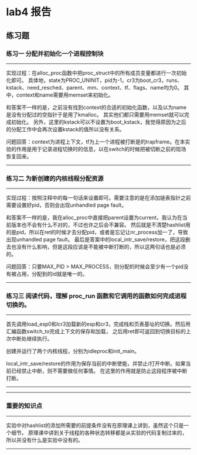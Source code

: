 # lab4 报告

## 练习题
### 练习一 分配并初始化一个进程控制块
---

实现过程：在alloc_proc函数中把proc_struct中的所有成员变量都进行一次初始化即可。
具体地，state为PROC_UNINIT，pid为-1，cr3为boot_cr3，runs、kstack、need_resched、parent、mm、context、tf、flags、name均为0。
其中，context和name需要用memset来初始化。

和答案不一样的是，之前没有找到context的合适的初始化函数，以及以为name是没有分配过的空指针于是用了kmalloc。
其实他们都只需要用memset就可以完成初始化。
另外，这里的kstack可以不设置为boot_kstack，我觉得原因为之后的分配工作中会再次设置kstack的值所以没有关系。

问题回答：context为进程上下文，tf为上一个进程被打断是的trapframe。在本实验的作用是用于记录进程切换时的信息，以在switch的时候把被切断之前的现场恢复回来。

---

### 练习二 为新创建的内核线程分配资源
---

实现过程：按照注释中的每一句话来设置即可。需要注意的是在添加链表指针之前需要设置好pid，否则会出现unhandled page fault。

和答案不一样的是，我在alloc_proc中直接把parent设置为current，我认为在当前版本也不会有什么不对的，不过也许之后会不兼容。
然后就是不清楚hashlist用的是pid，所以在ret的时候才去分配pid，或者是忘记让nr_process加一了，导致出现unhandled page fault。
最后是答案中的local_intr_save/restore，把这段删去也没有什么影响，但是这段应该是不能被中断打断的，所以这两句话也是必须的。

问题回答：只要MAX_PID > MAX_PROCESS，则分配的时候会至少有一个pid没有被占用，分配到的id就是唯一的。

---

### 练习三 阅读代码，理解 proc_run 函数和它调用的函数如何完成进程切换的。
---

首先调用load_esp0和lcr3加载新的esp和cr3，完成栈和页表基址的切换。然后用汇编函数switch_to完成上下文的保存和加载，
之后用ret即可返回到切换目标的上次中断处继续执行。

创建并运行了两个内核线程，分别为idleproc和init_main。

local_intr_save/restore的作用为保存当前的中断使能，并禁止/打开中断。如果当前已经禁止中断，则不需要做任何事情。
在这里的作用就是防止这段程序被中断打断。

---

---


### 重要的知识点
---

实验中对hashlist的添加所需要的前提条件没有在原理课上讲到，虽然这个只是一个细节。
原理课中讲到关于线程的各种状态转移都是从实验的代码复制过来的，所以并没有什么是实验中没有的。

---

